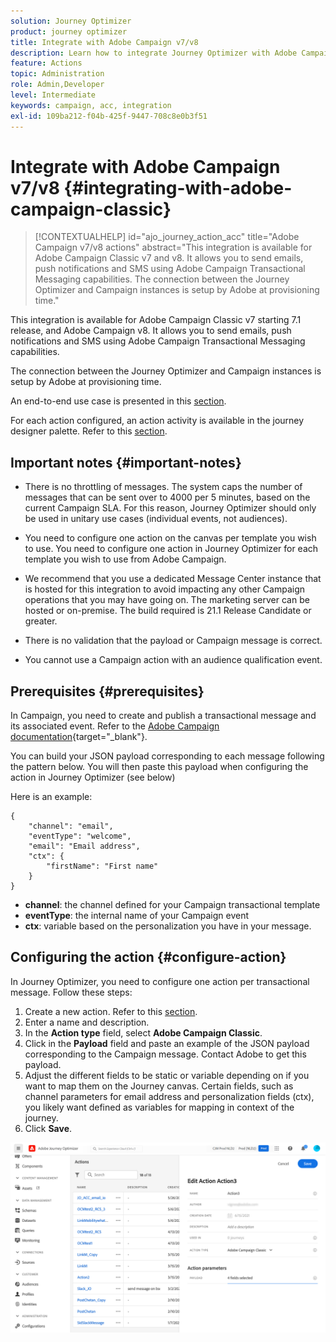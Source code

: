```yaml
---
solution: Journey Optimizer
product: journey optimizer
title: Integrate with Adobe Campaign v7/v8
description: Learn how to integrate Journey Optimizer with Adobe Campaign v7/v8
feature: Actions
topic: Administration
role: Admin,Developer
level: Intermediate
keywords: campaign, acc, integration
exl-id: 109ba212-f04b-425f-9447-708c8e0b3f51
---
```

# Integrate with Adobe Campaign v7/v8 {#integrating-with-adobe-campaign-classic}

>[!CONTEXTUALHELP]
>id="ajo_journey_action_acc"
>title="Adobe Campaign v7/v8 actions"
>abstract="This integration is available for Adobe Campaign Classic v7 and v8. It allows you to send emails, push notifications and SMS using Adobe Campaign Transactional Messaging capabilities. The connection between the Journey Optimizer and Campaign instances is setup by Adobe at provisioning time." 

This integration is available for Adobe Campaign Classic v7 starting 7.1 release, and Adobe Campaign v8. It allows you to send emails, push notifications and SMS using Adobe Campaign Transactional Messaging capabilities.

The connection between the Journey Optimizer and Campaign instances is setup by Adobe at provisioning time.

An end-to-end use case is presented in this [section](../building-journeys/ajo-ac.md).

For each action configured, an action activity is available in the journey designer palette. Refer to this [section](../building-journeys/using-adobe-campaign-classic.md).

## Important notes {#important-notes}

* There is no throttling of messages. The system caps the number of messages that can be sent over to 4000 per 5 minutes, based on the current Campaign SLA. For this reason, Journey Optimizer should only be used in unitary use cases (individual events, not audiences).

* You need to configure one action on the canvas per template you wish to use. You need to configure one action in Journey Optimizer for each template you wish to use from Adobe Campaign.

* We recommend that you use a dedicated Message Center instance that is hosted for this integration to avoid impacting any other Campaign operations that you may have going on. The marketing server can be hosted or on-premise. The build required is 21.1 Release Candidate or greater. 

* There is no validation that the payload or Campaign message is correct.

* You cannot use a Campaign action with an audience qualification event.

## Prerequisites {#prerequisites}

In Campaign, you need to create and publish a transactional message and its associated event. Refer to the [Adobe Campaign documentation](https://experienceleague.adobe.com/docs/campaign-classic/using/transactional-messaging/introduction/about-transactional-messaging.html#transactional-messaging){target="_blank"}.

You can build your JSON payload corresponding to each message following the pattern below. You will then paste this payload when configuring the action in Journey Optimizer (see below)

Here is an example:

```
{
    "channel": "email",
    "eventType": "welcome",
    "email": "Email address",
    "ctx": {
        "firstName": "First name"
    }
}
```

* **channel**: the channel defined for your Campaign transactional template
* **eventType**: the internal name of your Campaign event
* **ctx**: variable based on the personalization you have in your message. 

## Configuring the action {#configure-action}

In Journey Optimizer, you need to configure one action per transactional message. Follow these steps:

1. Create a new action. Refer to this [section](../action/action.md).
1. Enter a name and description.
1. In the **Action type** field, select **Adobe Campaign Classic**.
1. Click in the **Payload** field and paste an example of the JSON payload corresponding to the Campaign message. Contact Adobe to get this payload.
1. Adjust the different fields to be static or variable depending on if you want to map them on the Journey canvas. Certain fields, such as channel parameters for email address and personalization fields (ctx), you likely want defined as variables for mapping in context of the journey.
1. Click **Save**.

![](assets/accintegration1.png)